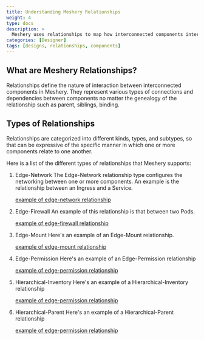 ```yaml
---
title: Understanding Meshery Relationships
weight: 4
type: docs
description: >
  Meshery uses relationships to map how interconnected components interact.
categories: [Designer]
tags: [designs, relationships, components]
---
```


## What are Meshery Relationships?
Relationships define the nature of interaction between interconnected components in Meshery. They represent various types of connections and dependencies between components no matter the genealogy of the relationship such as parent, siblings, binding.

## Types of Relationships

Relationships are categorized into different kinds, types, and subtypes, so that can be expressive of the specific manner in which one or more components relate to one another.

Here is a list of the different types of relationships that Meshery supports:

1. Edge-Network
      The Edge-Network relationship type configures the networking between one or more components. An example is the         relationship between an Ingress and a Service.
   
      [example of edge-network relationship](./EdgeNetworkRelationship.svg)
   
1. Edge-Firewall
   An example of this relationship is that between two Pods.
   
   [example of edge-firewall relationship](./edge_firewall_relationship_pod_to_pod.svg)
   
1. Edge-Mount
   Here's an example of an Edge-Mount relationship.
   
   [example of edge-mount relationship](./EdgeMountRelationship.svg)
   
1. Edge-Permission
   Here's an example of an Edge-Permission relationship
   
   [example of edge-permission relationship](./edge_permission_cluster_role_service_account.svg)
   
1. Hierarchical-Inventory
   Here's an example of a Hierarchical-Inventory relationship
   
   [example of edge-permission relationship](./Hierachical_Inventory_Relationships.svg)
   
1. Hierarchical-Parent
   Here's an example of a Hierarchical-Parent relationship
   
   [example of edge-permission relationship](./Hierarchical_Parent_Relationship.svg)

